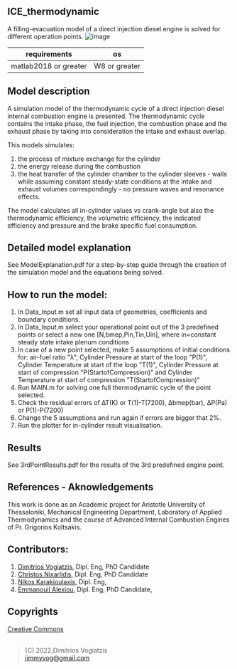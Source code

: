 ## ICE_thermodynamic
A filling-evacuation model of a direct injection diesel engine is solved for different operation points. 
![image](https://user-images.githubusercontent.com/65401171/174573308-39ff2a84-bfaf-4225-8cd9-351800f274b7.png)

| requirements         | os        |
| -------------------- | --------- |
| matlab2018 or greater | W8 or greater |

## Model description
A simulation model of the thermodynamic cycle of a direct injection diesel internal combustion engine is presented.
The thermodynamic cycle contains the intake phase, the fuel injection, the combustion phase and the exhaust phase 
by taking into consideration the intake and exhaust overlap. 

This models simulates: 
  1. the process of mixture exchange for the cylinder
  2. the energy release during the combustion 
  3. the heat transfer of the cylinder chamber to the cylinder sleeves - walls
while assuming constant steady-state conditions at the intake and exhaust volumes correspondingly - no pressure waves and resonance effects.

The model calculates all in-cylinder values vs crank-angle but also the thermodynamic efficiency, the volumetric efficiency, the indicated efficiency and pressure and the brake specific fuel consumption.

## Detailed model explanation
See ModelExplanation.pdf for a step-by-step guide through the creation of the simulation model and the equations being solved.

## How to run the model:
  1. In Data_Input.m set all input data of geometries, coefficients and boundary conditions. 
  2. In Data_Input.m select your operational point out of the 3 predefined points or select a new one [N,bmep,Pin,Tin,Uin], where in=constant steady state intake plenum conditions
  3. In case of a new point selected, make 5 assumptions of initial conditions for: air-fuel ratio "λ", Cylinder Pressure at start of the loop "P(1)", Cylinder Temperature at start of the loop "T(1)", Cylinder Pressure at start of compression "P(StartofCompression)" and Cylinder Temperature at start of compression "T(StartofCompression)"
  4. Run MAIN.m for solving one full thermodynamic cycle of the point selected. 
  5. Check the residual errors of ΔΤ(Κ) or T(1)-T(7200), Δbmep(bar), ΔP(Pa) or P(1)-P(7200)
  6. Change the 5 assumptions and run again if errors are bigger that 2%.
  7. Run the plotter for in-cylinder result visualisation.

## Results
See 3rdPointResults.pdf for the results of the 3rd predefined engine point.

## References - Aknowledgements

This work is done as an Academic project for Aristotle University of Thessaloniki, Mechanical Engineering Department, Laboratory of Applied Thermodynamics and the course of Advanced Internal Combustion Engines of Pr. Grigorios Koltsakis. 

## Contributors:
1. [Dimitrios Vogiatzis], Dipl. Eng, PhD Candidate
2. [Christos Nixarlidis], Dipl. Eng, PhD Candidate
3. [Nikos Karakioulaxis], Dipl. Eng,
4. [Emmanouil Alexiou], Dipl. Eng, PhD Candidate, 

## Copyrights
[Creative Commons]
<br />
<br />

>(C) 2022,Dimitrios Vogiatzis<br />
>jimmyvog@gmail.com


[//]: # "links"

[Creative Commons]: <https://creativecommons.org/>
[Dimitrios Vogiatzis]: <http://www.linkedin.com/in/dimitrios-vogiatzis95>
[Christos Nixarlidis]: <https://www.linkedin.com/in/christos-nixarlidis-a37a81130>
[Nikos Karakioulaxis]: <https://www.linkedin.com/in/nikos-karakioulachis-35007a107>
[Emmanouil Alexiou]: <https://www.linkedin.com/in/emmanouil-alexiou-lfmt>

